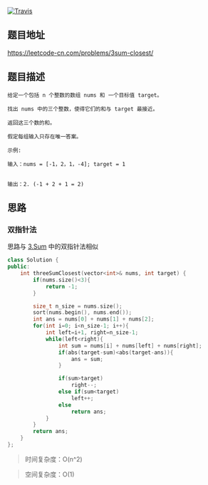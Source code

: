 [![Travis](https://img.shields.io/badge/%E9%9A%BE%E5%BA%A6-%E4%B8%AD%E7%AD%89-orange)]()

## 题目地址

https://leetcode-cn.com/problems/3sum-closest/

## 题目描述

```
给定一个包括 n 个整数的数组 nums 和 一个目标值 target。

找出 nums 中的三个整数，使得它们的和与 target 最接近。

返回这三个数的和。

假定每组输入只存在唯一答案。

```


```
示例:

输入：nums = [-1，2，1，-4]; target = 1
     

输出：2. (-1 + 2 + 1 = 2)
```


## 思路

### 双指针法

思路与 [3.Sum](/3.Sum.md) 中的双指针法相似

```c++
class Solution {
public:
    int threeSumClosest(vector<int>& nums, int target) {
        if(nums.size()<3){
            return -1;
        }

        size_t n_size = nums.size();
        sort(nums.begin(), nums.end());
        int ans = nums[0] + nums[1] + nums[2];
        for(int i=0; i<n_size-1; i++){
            int left=i+1, right=n_size-1;
            while(left<right){
                int sum = nums[i] + nums[left] + nums[right];
                if(abs(target-sum)<abs(target-ans)){
                    ans = sum;
                }

                if(sum>target)
                    right--;
                else if(sum<target)
                    left++;
                else   
                    return ans;
            }
        }
        return ans;
    }
};
```

> 时间复杂度：O(n^2)

> 空间复杂度：O(1)
